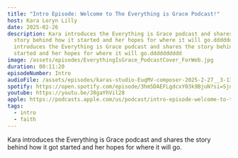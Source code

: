 ```yaml
---
title: "Intro Episode: Welcome to The Everything is Grace Podcast!"
host: Kara Loryn Lilly
date: 2025-02-26
description: Kara introduces the Everything is Grace podcast and shares the
  story behind how it started and her hopes for where it will go.ddddddddddKara
  introduces the Everything is Grace podcast and shares the story behind how it
  started and her hopes for where it will go.dddddddddd
image: /assets/episodes/EverythingIsGrace_PodcastCover_ForWeb.jpg
duration: 00:11:20
episodeNumber: Intro
audioFile: /assets/episodes/karas-studio-EuqMV-composer-2025-2-27__3-13-16.mp4
spotify: https://open.spotify.com/episode/3hm5DAEFLgdcxY03k9BjuN?si=SjdPZqnCQrOH2aDHoVngNg
youtube: https://youtu.be/J8gaYhVil28
apple: https://podcasts.apple.com/us/podcast/intro-episode-welcome-to-the-everything-is-grace-podcast/id1798885593?i=1000696459583
tags:
  - intro
  - faith
---
```

Kara introduces the Everything is Grace podcast and shares the story behind how it got started and her hopes for where it will go.
